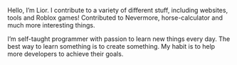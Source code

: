 Hello, I’m Lior. 
I contribute to a variety of different stuff, including websites, tools and Roblox games!
Contributed to Nevermore, horse-calculator and much more interesting things.

I’m self-taught programmer with passion to learn new things every day. The best way to learn something is to create something. My habit is to help more developers to achieve their goals.
